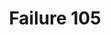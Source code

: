---
title: Failure 105
description: "Failure of Success Criterion 2.5.1 due to providing functionality via a path-based gesture without simple pointer alternative"
url: https://www.w3.org/WAI/WCAG21/Techniques/failures/F105
---